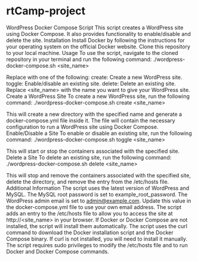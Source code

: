 # rtCamp-project
WordPress Docker Compose Script
This script creates a WordPress site using Docker Compose. It also provides functionality to enable/disable and delete the site.
Installation
Install Docker by following the instructions for your operating system on the official Docker website.
Clone this repository to your local machine.
Usage
To use the script, navigate to the cloned repository in your terminal and run the following command:
./wordpress-docker-compose.sh <command> <site_name>

Replace <command> with one of the following:
create: Create a new WordPress site.
toggle: Enable/disable an existing site.
delete: Delete an existing site.
Replace <site_name> with the name you want to give your WordPress site.
Create a WordPress Site
To create a new WordPress site, run the following command:
./wordpress-docker-compose.sh create <site_name>

This will create a new directory with the specified name and generate a docker-compose.yml file inside it. The file will contain the necessary configuration to run a WordPress site using Docker Compose.
Enable/Disable a Site
To enable or disable an existing site, run the following command:
./wordpress-docker-compose.sh toggle <site_name>

This will start or stop the containers associated with the specified site.
Delete a Site
To delete an existing site, run the following command:
./wordpress-docker-compose.sh delete <site_name>

This will stop and remove the containers associated with the specified site, delete the directory, and remove the entry from the /etc/hosts file.
Additional Information
The script uses the latest version of WordPress and MySQL.
The MySQL root password is set to example_root_password.
The WordPress admin email is set to admin@example.com. Update this value in the docker-compose.yml file to use your own email address.
The script adds an entry to the /etc/hosts file to allow you to access the site at http://<site_name> in your browser.
If Docker or Docker Compose are not installed, the script will install them automatically.
The script uses the curl command to download the Docker installation script and the Docker Compose binary. If curl is not installed, you will need to install it manually.
The script requires sudo privileges to modify the /etc/hosts file and to run Docker and Docker Compose commands.
